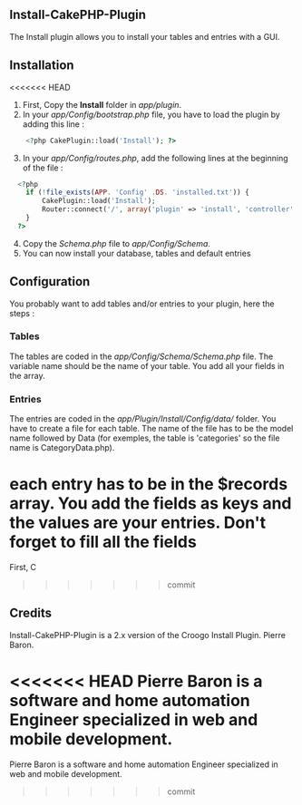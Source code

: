 ## Install-CakePHP-Plugin
The Install plugin allows you to install your tables and entries with a GUI.

## Installation
<<<<<<< HEAD
1. First, Copy the **Install** folder in _app/plugin_.
2. In your _app/Config/bootstrap.php_ file, you have to load the plugin by adding this line : 

```php
    <?php CakePlugin::load('Install'); ?>
```
3. In your _app/Config/routes.php_, add the following lines at the beginning of the file : 

```php
  <?php
    if (!file_exists(APP. 'Config' .DS. 'installed.txt')) {
        CakePlugin::load('Install');
        Router::connect('/', array('plugin' => 'install', 'controller' => 'install'));
    }
  ?>  
```

4. Copy the _Schema.php_ file to _app/Config/Schema_.
5. You can now install your database, tables and default entries

## Configuration
You probably want to add tables and/or entries to your plugin, here the steps :

### Tables
The tables are coded in the _app/Config/Schema/Schema.php_ file.
The variable name should be the name of your table. You add all your fields in the array.

### Entries
The entries are coded in the _app/Plugin/Install/Config/data/_ folder. You have to create a file for each table. 
The name of the file has to be the model name followed by Data (for exemples, the table is 'categories' so the file name
is CategoryData.php).

each entry has to be in the $records array. You add the fields as keys and the values are your entries. Don't forget to 
fill all the fields
=======
First, C
>>>>>>> commit

## Credits
Install-CakePHP-Plugin is a 2.x version of the Croogo Install Plugin.
Pierre Baron.

<<<<<<< HEAD
Pierre Baron is a software and home automation Engineer specialized in web and mobile development.
=======
Pierre Baron is a software and home automation Engineer specialized in web and mobile development.
>>>>>>> commit
